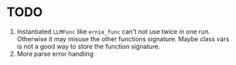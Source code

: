 # TODO

1. Instantiated `LLMFunc` like `ernie_func` can't not use twice in one run. Otherwise it may misuse the other functions signature. Maybe class vars is not a good way to store the function signature.
2. More parse error handling
